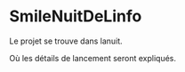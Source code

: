 # SmileNuitDeLinfo

Le projet se trouve dans lanuit.

Où les détails de lancement seront expliqués.
